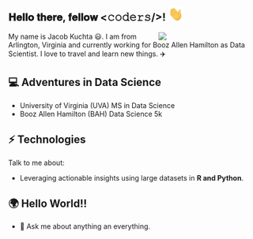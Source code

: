 <h2> 𝐇𝐞𝐥𝐥𝐨 𝐭𝐡𝐞𝐫𝐞, 𝐟𝐞𝐥𝐥𝐨𝐰 <𝚌𝚘𝚍𝚎𝚛𝚜/>! <img src="https://raw.githubusercontent.com/ABSphreak/ABSphreak/master/gifs/Hi.gif" width="30px"></h2>

<img align='right' src='https://user-images.githubusercontent.com/5713670/87202985-820dcb80-c2b6-11ea-9f56-7ec461c497c3.gif' width='200"'>

My name is Jacob Kuchta 😃. I am from Arlington, Virginia and currently working for Booz Allen Hamilton as Data Scientist. I love to travel and learn new things. ✈️
## 💻 Adventures in Data Science
* University of Virginia (UVA) MS in Data Science
* Booz Allen Hamilton (BAH) Data Science 5k 
## ⚡ Technologies
Talk to me about:
-  Leveraging actionable insights using large datasets in **R and Python**.
## 🌍 Hello World!! 
- 💬 Ask me about anything an everything.
